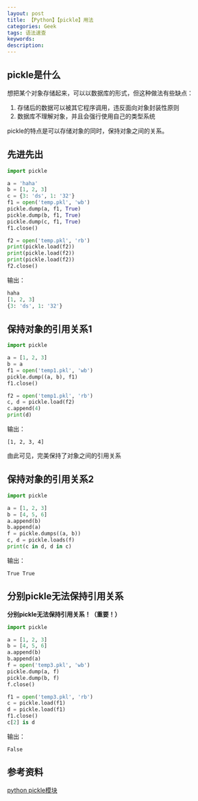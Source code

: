 ```yaml
---
layout: post
title: 【Python】【pickle】用法
categories: Geek
tags: 语法速查
keywords:
description:
---
```


## pickle是什么

想把某个对象存储起来，可以以数据库的形式，但这种做法有些缺点：
1. 存储后的数据可以被其它程序调用，违反面向对象封装性原则
2. 数据库不理解对象，并且会强行使用自己的类型系统


pickle的特点是可以存储对象的同时，保持对象之间的关系。  


## 先进先出

```py
import pickle

a = 'haha'
b = [1, 2, 3]
c = {3: 'ds', 1: '32'}
f1 = open('temp.pkl', 'wb')
pickle.dump(a, f1, True)
pickle.dump(b, f1, True)
pickle.dump(c, f1, True)
f1.close()

f2 = open('temp.pkl', 'rb')
print(pickle.load(f2))
print(pickle.load(f2))
print(pickle.load(f2))
f2.close()
```

输出：  

```py
haha
[1, 2, 3]
{3: 'ds', 1: '32'}
```

## 保持对象的引用关系1

```py
import pickle

a = [1, 2, 3]
b = a
f1 = open('temp1.pkl', 'wb')
pickle.dump((a, b), f1)
f1.close()

f2 = open('temp1.pkl', 'rb')
c, d = pickle.load(f2)
c.append(4)
print(d)
```

输出：
```
[1, 2, 3, 4]
```

由此可见，完美保持了对象之间的引用关系  

## 保持对象的引用关系2

```py
import pickle

a = [1, 2, 3]
b = [4, 5, 6]
a.append(b)
b.append(a)
f = pickle.dumps((a, b))
c, d = pickle.loads(f)
print(c in d, d in c)
```

输出：
```
True True
```

## 分别pickle无法保持引用关系

**分别pickle无法保持引用关系！（重要！）**  

```py
import pickle

a = [1, 2, 3]
b = [4, 5, 6]
a.append(b)
b.append(a)
f = open('temp3.pkl', 'wb')
pickle.dump(a, f)
pickle.dump(b, f)
f.close()

f1 = open('temp3.pkl', 'rb')
c = pickle.load(f1)
d = pickle.load(f1)
f1.close()
c[2] is d
```

输出：
```
False
```



## 参考资料

[python pickle模块](http://www.cnblogs.com/cobbliu/archive/2012/09/04/2670178.html)
